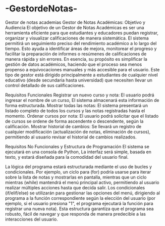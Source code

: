 # -GestordeNotas-
Gestor de notas academias
Gestor de Notas Académicas: Objetivo y Audiencia
El objetivo de un Gestor de Notas Académicas es ser una herramienta eficiente para que estudiantes y educadores puedan registrar, organizar y visualizar calificaciones de manera sistemática. El sistema permitirá un seguimiento preciso del rendimiento académico a lo largo del tiempo. Esto ayuda a identificar áreas de mejora, monitorear el progreso y facilitar la preparación de informes o resúmenes de calificaciones de manera rápida y sin errores. En esencia, su propósito es simplificar la gestión de datos académicos, haciendo que el proceso sea menos propenso a equivocaciones manuales y más accesible para el usuario. Este tipo de gestor está dirigido principalmente a estudiantes de cualquier nivel educativo (desde secundaria hasta universidad) que necesiten llevar un control detallado de sus calificaciones. 

Requisitos Funcionales
Registrar un nuevo curso y nota: El usuario podrá ingresar el nombre de un curso, El sistema almacenará esta información de forma estructurada.
Mostrar todas las notas: El sistema presentará un listado completo de todos los cursos y las notas registradas hasta el momento.
Ordenar cursos por nota: El usuario podrá solicitar que el listado de cursos se ordene de forma ascendente o descendente, según la calificación.
Mostrar historial de cambios: Se llevará un registro de cualquier modificación (actualización de notas, eliminación de cursos), permitiendo al usuario revisar el historial de cambios realizados.

Requisitos No Funcionales y Estructura de Programación
El sistema se ejecutará en una consola de Python, La interfaz será simple, basada en texto, y estará diseñada para la comodidad del usuario final.

La lógica del programa estará estructurada mediante el uso de bucles y condicionales. Por ejemplo, un ciclo para (for) podría usarse para iterar sobre la lista de notas y mostrarlas en pantalla, mientras que un ciclo mientras (while) mantendrá el menú principal activo, permitiendo al usuario realizar múltiples acciones hasta que decida salir. Los condicionales (if/elif/else) se utilizarán para gestionar las opciones del menú, dirigiendo al programa a la función correspondiente según la elección del usuario (por ejemplo, si el usuario presiona "1", el programa ejecutará la función para registrar una nueva nota). Esta estructura garantiza que el programa sea robusto, fácil de navegar y que responda de manera predecible a las interacciones del usuario.
